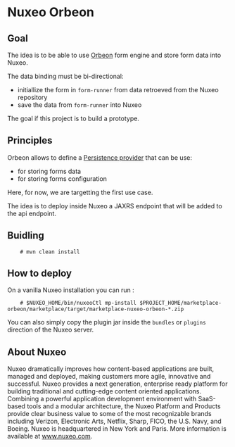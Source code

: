 # Nuxeo Orbeon

## Goal

The idea is to be able to use [Orbeon](https://github.com/orbeon/orbeon-forms/) form engine and store form data into Nuxeo.

The data binding must be bi-directional:

 - initiallize the form in `form-runner` from data retroeved from the Nuxeo repository
 - save the data from `form-runner` into Nuxeo

The goal if this project is to build a prototype.

## Principles

Orbeon allows to define a [Persistence provider](https://doc.orbeon.com/form-runner/api/persistence/) that can be use:

 - for storing forms data
 - for storing forms configuration

Here, for now, we are targetting the first use case.

The idea is to deploy inside Nuxeo a JAXRS endpoint that will be added to the api endpoint.

## Buidling

        # mvn clean install

## How to deploy 

On a vanilla Nuxeo installation you can run :

        # $NUXEO_HOME/bin/nuxeoCtl mp-install $PROJECT_HOME/marketplace-orbeon/marketplace/target/marketplace-nuxeo-orbeon-*.zip

You can also simply copy the plugin jar inside the `bundles` or `plugins` direction of the Nuxeo server.


## About Nuxeo
Nuxeo dramatically improves how content-based applications are built, managed and deployed, making customers more agile, innovative and successful. Nuxeo provides a next generation, enterprise ready platform for building traditional and cutting-edge content oriented applications. Combining a powerful application development environment with SaaS-based tools and a modular architecture, the Nuxeo Platform and Products provide clear business value to some of the most recognizable brands including Verizon, Electronic Arts, Netflix, Sharp, FICO, the U.S. Navy, and Boeing. Nuxeo is headquartered in New York and Paris. More information is available at www.nuxeo.com.
